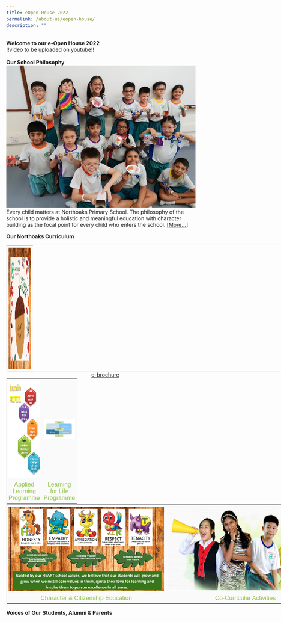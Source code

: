```yaml
---
title: eOpen House 2022
permalink: /about-us/eopen-house/
description: ""
---
```

**Welcome to our e-Open House 2022**
<br>!!video to be uploaded on youtube!! <br><br>**Our School Philosophy**![](/images/openhouse1.jpg) Every child matters at Northoaks Primary School. The philosophy of the school is to provide a holistic and meaningful education with character building as the focal point for every child who enters the school.&nbsp;[\[More...\]](/about-us/school-philosophy)<br>



**Our Northoaks Curriculum**

<table style="margin: auto; outline: 0px; padding: 0px; clear: both; border: 1px solid rgb(234, 234, 234); border-collapse: collapse; color: rgb(69, 69, 69); font-family: Raleway, sans-serif; font-size: 16px; font-style: normal; font-variant-ligatures: normal; font-variant-caps: normal; letter-spacing: normal; orphans: 2; text-align: center; text-transform: none; white-space: normal; widows: 2; word-spacing: 0px; -webkit-text-stroke-width: 0px; text-decoration-thickness: initial; text-decoration-style: initial; text-decoration-color: initial; font-weight: bold; width: 850px;" class="iveo_table ive_eobj_center ives_tab_1"><tbody style="margin: 0px; outline: 0px; padding: 0px;"><tr style="margin: 0px; outline: 0px; padding: 0px;"><td style="margin: 0px; outline: 0px; padding: 5px; text-align: center; background: rgb(250, 250, 250); color: rgb(69, 69, 69); width: 60px;"><img style="margin: auto; outline: 0px; padding: 0px; border: none; max-width: 100%; clear: both; display: block; width: 335px; height: 323px;" class="ive_eobj_center" alt="e-brochure.jpg" src="images/openhouse2.jpg"></td></tr></tbody></table>

<div style="text-align:center">  
&nbsp;&nbsp;&nbsp;&nbsp;&nbsp;&nbsp;<a href="[https:d](https://docs.google.com/presentation/d/e/2PACX-1vRFVBGEHp8OqJlWalHSPNScfFJL0bzKL-gqLqP8voTZPUamnsdTQJbrd74vxysYy4QJ0EYjMsNsTmfQ/pub?start=true&amp;loop=true&amp;delayms=10000&amp;slide=id.gc6f972163_0_0)asjhdsajdhasdhwebsitelink">e-brochure</a>  
</div>

<table style="margin: auto; outline: 0px; padding: 0px; clear: both; border: 1px solid rgb(234, 234, 234); border-collapse: collapse; color: rgb(69, 69, 69); font-family: Raleway, sans-serif; font-size: 16px; font-style: normal; font-variant-ligatures: normal; font-variant-caps: normal; font-weight: 400; letter-spacing: normal; orphans: 2; text-align: center; text-transform: none; white-space: normal; widows: 2; word-spacing: 0px; -webkit-text-stroke-width: 0px; text-decoration-thickness: initial; text-decoration-style: initial; text-decoration-color: initial; width: 850px;" class="iveo_table ive_eobj_center ives_tab_1"><tbody style="margin: 0px; outline: 0px; padding: 0px;"><tr style="margin: 0px; outline: 0px; padding: 0px;"><td style="margin: 0px; outline: 0px; padding: 5px; text-align: center; background: rgb(250, 250, 250); color: rgb(69, 69, 69); width: 60px;"><img style="margin: 0px 10px 0px 0px; outline: 0px; padding: 0px; border: none; max-width: 100%; float: left; width: 411px; height: 258px;" class="ive_eobj_left" alt="ALP cover photo.png" src="images/ip1.png"><br style="margin: 0px; outline: 0px; padding: 0px;"></td><td style="margin: 0px; outline: 0px; padding: 5px; text-align: center; background: rgb(250, 250, 250); color: rgb(69, 69, 69); width: 60px;"><img style="margin: 0px 10px 0px 0px; outline: 0px; padding: 0px; border: none; max-width: 100%; float: left;" class="ive_eobj_left" alt="LLP cover photo.png" src="images/lp1.jpg"><br style="margin: 0px; outline: 0px; padding: 0px;"></td></tr><tr style="margin: 0px; outline: 0px; padding: 0px;"><td style="margin: 0px; outline: 0px; padding: 5px; text-align: center; background: rgb(250, 250, 250); color: rgb(69, 69, 69); width: 60px;"><font style="margin: 0px; outline: 0px; padding: 0px;" face="verdana, sans-serif"><a style="margin: 0px; outline: 0px; padding: 0px; color: rgb(144, 196, 70); text-decoration: none;" target="" href="/about-us/applied-learning-programme">Applied Learning Programme</a></font></td><td style="margin: 0px; outline: 0px; padding: 5px; text-align: center; background: rgb(250, 250, 250); color: rgb(69, 69, 69); width: 60px;"><font style="margin: 0px; outline: 0px; padding: 0px;" face="verdana, sans-serif"><a style="margin: 0px; outline: 0px; padding: 0px; color: rgb(144, 196, 70); text-decoration: none;" target="" href="/about-us/learning-for-life-programme">Learning for Life Programme</a></font></td></tr></tbody></table>

<table style="margin: auto; outline: 0px; padding: 0px; clear: both; border: 1px solid rgb(234, 234, 234); border-collapse: collapse; color: rgb(69, 69, 69); font-family: Raleway, sans-serif; font-size: 16px; font-style: normal; font-variant-ligatures: normal; font-variant-caps: normal; font-weight: 400; letter-spacing: normal; orphans: 2; text-align: center; text-transform: none; white-space: normal; widows: 2; word-spacing: 0px; -webkit-text-stroke-width: 0px; text-decoration-thickness: initial; text-decoration-style: initial; text-decoration-color: initial; width: 850px;" class="iveo_table ive_eobj_center ives_tab_1"><tbody style="margin: 0px; outline: 0px; padding: 0px;"><tr style="margin: 0px; outline: 0px; padding: 0px;"><td style="margin: 0px; outline: 0px; padding: 5px; text-align: center; background: rgb(250, 250, 250); color: rgb(69, 69, 69); width: 425px;"><img style="margin: 0px 10px 0px 0px; outline: 0px; padding: 0px; border: none; max-width: 100%; float: left; width: 414px; height: 224px;" class="ive_eobj_left" alt="CCE cover photo.png" src="images/openhouse3.png"><br style="margin: 0px; outline: 0px; padding: 0px;"></td><td style="margin: 0px; outline: 0px; padding: 5px; text-align: center; background: rgb(250, 250, 250); color: rgb(69, 69, 69); width: 425px;"><img style="margin: 0px 10px 0px 0px; outline: 0px; padding: 0px; border: none; max-width: 100%; float: left; width: 436px; height: 221px;" class="ive_eobj_left" alt="CCA cover photo.png" src="images/openhouse4.png"><br style="margin: 0px; outline: 0px; padding: 0px;"></td></tr><tr style="margin: 0px; outline: 0px; padding: 0px;"><td style="margin: 0px; outline: 0px; padding: 5px; text-align: center; background: rgb(250, 250, 250); color: rgb(69, 69, 69); width: 60px;"><font style="margin: 0px; outline: 0px; padding: 0px;" face="verdana, sans-serif"><a style="margin: 0px; outline: 0px; padding: 0px; color: rgb(144, 196, 70); text-decoration: none;" target="" href="/curriculum/cce">Character &amp; Citizenship Education</a></font></td><td style="margin: 0px; outline: 0px; padding: 5px; text-align: center; background: rgb(250, 250, 250); color: rgb(69, 69, 69); width: 60px;"><font style="margin: 0px; outline: 0px; padding: 0px;" face="verdana, sans-serif"><a style="margin: 0px; outline: 0px; padding: 0px; color: rgb(144, 196, 70); text-decoration: none;" target="" href="/cca/floorball">Co-Curricular Activities</a></font></td></tr></tbody></table>

  

**Voices of Our**&nbsp;**Students, Alumni &amp; Parents**